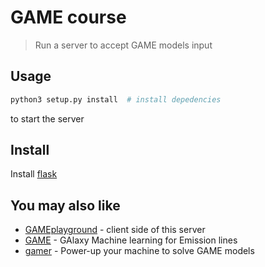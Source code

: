 # GAME course

> Run a server to accept GAME models input

## Usage
```python
python3 setup.py install  # install depedencies
```
to start the server

## Install
Install [flask](flask.pocoo.org)

## You may also like

- [GAMEplayground](https://github.com/Archetipo95/GAMEplayground) - client side of this server
- [GAME](https://github.com/grazianoucci/game) - GAlaxy Machine learning for Emission lines
- [gamer](https://github.com/sirfoga/gamer) - Power-up your machine to solve GAME models
